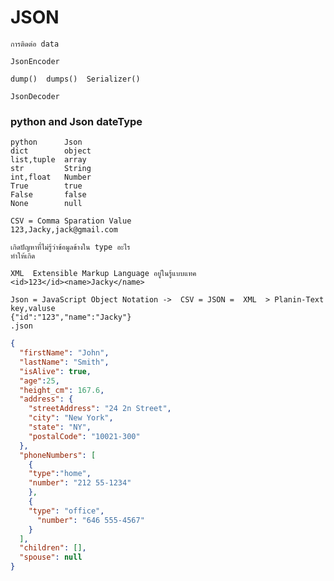 # JSON

``` การติดต่อ data  ```
```
JsonEncoder

dump()  dumps()  Serializer()

JsonDecoder
```
### python and Json dateType
```
python      Json
dict        object
list,tuple  array
str         String
int,float   Number
True        true
False       false
None        null
```
```
CSV = Comma Sparation Value
123,Jacky,jack@gmail.com

เกิดปัญหาที่ไม่รู้ว่าข้อมูลข้างใน type อะไร
ทำให้เกิด

XML  Extensible Markup Language อยู่ในรู้แบบแทค
<id>123</id><name>Jacky</name>

Json = JavaScript Object Notation ->  CSV = JSON =  XML  > Planin-Text
key,valuse
{"id":"123","name":"Jacky"}
.json
```
```json
{
  "firstName": "John",
  "lastName": "Smith",
  "isAlive": true,
  "age":25,
  "height_cm": 167.6,
  "address": {
    "streetAddress": "24 2n Street",
    "city": "New York",
    "state": "NY",
    "postalCode": "10021-300"
  },
  "phoneNumbers": [
    {
    "type":"home",
    "number": "212 55-1234"
    },
    {
    "type": "office",
      "number": "646 555-4567"
    }
  ],
  "children": [],
  "spouse": null
}

```

